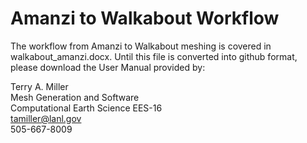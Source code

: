 # Amanzi to Walkabout Workflow

The workflow from Amanzi to Walkabout meshing is covered in walkabout_amanzi.docx. Until this file is converted into github format, please download the User Manual provided by:

Terry A. Miller </br>
Mesh Generation and Software </br>
Computational Earth Science EES-16 </br>
tamiller@lanl.gov  </br>
505-667-8009 </br>
